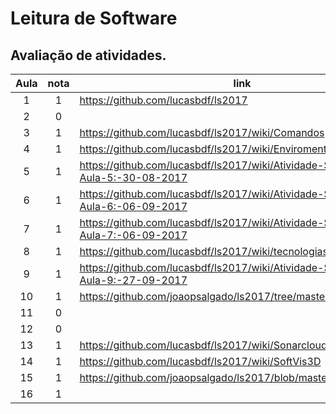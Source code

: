 # Leitura de Software

## Avaliação de atividades.

| Aula  | nota | link | comentário  |
|:-:|:-:|---|:-:|
| 1  | 1  | https://github.com/lucasbdf/ls2017  |   |
| 2  | 0  |  |   |
| 3  | 1  | https://github.com/lucasbdf/ls2017/wiki/Comandos   |   |
| 4  | 1  | https://github.com/lucasbdf/ls2017/wiki/Enviroment  |   |
| 5  | 1  | https://github.com/lucasbdf/ls2017/wiki/Atividade-Supervisionada-Aula-5:-30-08-2017  |   |
| 6  | 1  | https://github.com/lucasbdf/ls2017/wiki/Atividade-Supervisionada-Aula-6:-06-09-2017 |   |
| 7  | 1  | https://github.com/lucasbdf/ls2017/wiki/Atividade-Supervisionada-Aula-7:-06-09-2017  |   |
| 8  | 1  | https://github.com/lucasbdf/ls2017/wiki/tecnologiasThoughtworks  |   |
| 9  | 1  | https://github.com/lucasbdf/ls2017/wiki/Atividade-Supervisionada-Aula-9:-27-09-2017  |   |
| 10  | 1  | https://github.com/joaopsalgado/ls2017/tree/master/javancss/target  |   |
| 11  | 0  |   |   |
| 12  | 0  |   |   |
| 13  | 1  | https://github.com/lucasbdf/ls2017/wiki/Sonarcloud |   |
| 14  | 1  | https://github.com/lucasbdf/ls2017/wiki/SoftVis3D |   |
| 15  | 1  | https://github.com/joaopsalgado/ls2017/blob/master/README.md  |   |
| 16  | 1  |   |   |


